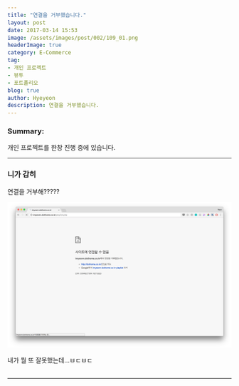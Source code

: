```yaml
---
title: "연결을 거부했습니다."
layout: post
date: 2017-03-14 15:53
image: /assets/images/post/002/109_01.png
headerImage: true
category: E-Commerce
tag:
- 개인 프로젝트
- 뷰투
- 포트폴리오
blog: true
author: Hyeyeon
description: 연결을 거부했습니다.
---
```


### Summary:

개인 프로젝트를 한창 진행 중에 있습니다.

---


### 니가 감히

연결을 거부해?????

![pic1](/assets/images/post/002/109_01.png)
<figcaption class="caption">내가 뭘 또 잘못했는데...ㅂㄷㅂㄷ</figcaption>

<br>

---
